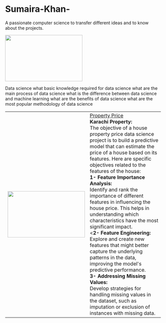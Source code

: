 # Sumaira-Khan-
A passionate computer science to transfer different ideas and to know about the projects.

<td><img src="https://www.shutterstock.com/image-vector/vector-sketch-cartoon-illustration-fashion-programmer-1673891572.jpg" width="250px" height="150px"/></td>

<p></p>
<h>Data science</h1>
<h>what basic knowledge required for data science</h>
<h> what are the main process of data science</h>
<h> what is the difference between data science and machine learning</h>
<h>what are the benefits of data science </h>
<h> what are the most popular methodology of data science</h>
<table>
  <body>
    <tr>
      <td><img src="https://www.shutterstock.com/shutterstock/photos/1937900650/display_1500/stock-vector-illustration-of-simple-house-isolated-on-white-background-1937900650.jpg" width="250px" height="150px"/></td>
      <td><a href="https://github.com/ksumi4020/housing--property">Property Price</a><br/>
      <b>Karachi Property:</b><br/>
The objective of a house property price data science project is to build a predictive model that can estimate the price of a house based on its features. Here are specific objectives related to the features of the house:<br/>
<b>1-	Feature Importance Analysis:</b><br/>
Identify and rank the importance of different features in influencing the house price. This helps in understanding which characteristics have the most significant impact.<br/>
<<b>2-	Feature Engineering:</b><br/>
Explore and create new features that might better capture the underlying patterns in the data, improving the model's predictive performance.<br/>
<b>3-	Addressing Missing Values:</b><br/>
Develop strategies for handling missing values in the dataset, such as imputation or exclusion of instances with missing data.<br/>

</td>
    </tr>
    </body>
    </table>
